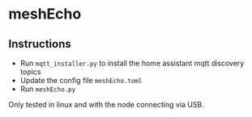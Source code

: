 # meshEcho

## Instructions

- Run `mqtt_installer.py` to install the home assistant mqtt discovery topics
- Update the config file `meshEcho.toml`
- Run `meshEcho.py`

Only tested in linux and with the node connecting via USB.
